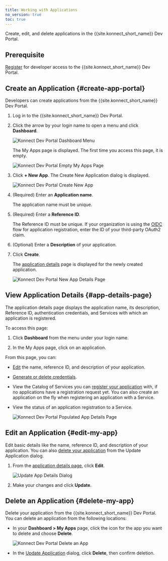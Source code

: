 ```yaml
---
title: Working with Applications
no_version: true
toc: true
---
```


Create, edit, and delete applications in the {{site.konnect_short_name}} Dev Portal.

## Prerequisite

[Register](/konnect/dev-portal/developers/dev-reg) for developer access to the {{site.konnect_short_name}} Dev Portal.

## Create an Application {#create-app-portal}

Developers can create applications from the {{site.konnect_short_name}} Dev Portal.

1. Log in to the {{site.konnect_short_name}} Dev Portal.

2. Click the arrow by your login name to open a menu and click **Dashboard**.

   ![Konnect Dev Portal Dashboard Menu](/assets/images/docs/konnect/konnect-dev-portal-menu.png)

   The My Apps page is displayed. The first time you access this page, it is empty.

   ![Konnect Dev Portal Empty My Apps Page](/assets/images/docs/konnect/konnect-dev-portal-my-apps-empty.png)

3. Click **+ New App**. The Create New Application dialog is displayed.

   ![Konnect Dev Portal Create New App](/assets/images/docs/konnect/konnect-portal-create-app.png)

4. (Required) Enter an **Application name**.

   The application name must be unique.

5. (Required) Enter a **Reference ID**.

   The Reference ID must be unique. If your organization is using the
   [OIDC](/konnect/dev-portal/administrators/app-registration/enable-app-reg#oidc-flow)
   flow for application registration, enter the ID of your third-party OAuth2 claim.

6. (Optional) Enter a **Description** of your application.

7. Click **Create**.

   The [application details](#app-details-page) page is displayed for the newly created application.

   ![Konnect Dev Portal New App Details Page](/assets/images/docs/konnect/konnect-new-app-details-page.png)


## View Application Details {#app-details-page}

The application details page displays the application name, its description, Reference ID,
authentication credentials, and Services with which an application is registered.

To access this page:

1. Click **Dashboard** from the menu under your login name.

2. In the My Apps page, click on an application.

From this page, you can:

- [Edit](#edit-my-app) the name, reference ID, and description of your application.
- [Generate or delete credentials](/konnect/dev-portal/developers/dev-gen-creds).
- View the Catalog of Services you can [register your application](/konnect/dev-portal/developers/dev-reg-app-service) with,
  if no applications have a registration request yet. You can also create an application
  on the fly when registering an application with a Service.
- View the status of an application registration to a Service.

  ![Konnect Dev Portal Populated App Details Page](/assets/images/docs/konnect/konnect-pop-app-details-page.png)

## Edit an Application {#edit-my-app}

Edit basic details like the name, reference ID, and description of your application. You can also
[delete your application](#delete-my-app) from the Update Application dialog.

1. From the [application details page](#app-details-page), click **Edit**.

   ![Update App Details Dialog](/assets/images/docs/konnect/konnect-edit-app.png)

2. Make your changes and click **Update**.

## Delete an Application {#delete-my-app}

Delete your application from the {{site.konnect_short_name}} Dev Portal. You can delete an application
from the following locations:

- In your **Dashboard > My Apps** page, click the icon for the app you want to delete and choose **Delete**.

  ![Konnect Dev Portal Delete an App](/assets/images/docs/konnect/konnect-portal-delete-app.png)

- In the [Update Application](#edit-my-app) dialog, click **Delete**, then
confirm deletion.
